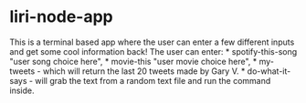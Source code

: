 # liri-node-app
This is a terminal based app where the user can enter a few different inputs and get some cool information back!
The user can enter:
                    * spotify-this-song "user song choice here",
                    * movie-this "user movie choice here",
                    * my-tweets - which will return the last 20 tweets made by Gary V.
                    * do-what-it-says - will grab the text from a random text file and run the command inside.